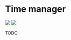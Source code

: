 # Time manager

![](https://github.com/krjakbrjak/time_management/workflows/Linting%20%28isort%2C%20black%2C%20flake8%29/badge.svg)
![](https://github.com/krjakbrjak/time_management/workflows/Packaging%20%2B%20tests/badge.svg)

TODO
